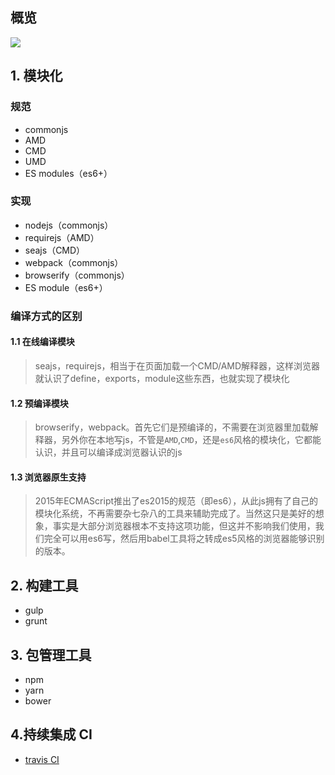 ## 概览

![](http://ww3.sinaimg.cn/large/006tNc79gy1g4exvpsjnoj30k00ft3z7.jpg)

## 1. 模块化

### 规范

* commonjs 
* AMD 
* CMD 
* UMD
* ES modules（es6+）

### 实现

* nodejs（commonjs）
* requirejs（AMD）
* seajs（CMD）
* webpack（commonjs）
* browserify（commonjs）
* ES module（es6+）

### 编译方式的区别

#### 1.1 在线编译模块

> seajs，requirejs，相当于在页面加载一个CMD/AMD解释器，这样浏览器就认识了define，exports，module这些东西，也就实现了模块化

#### 1.2 预编译模块

> browserify，webpack。首先它们是预编译的，不需要在浏览器里加载解释器，另外你在本地写js，不管是`AMD`,`CMD`，还是`es6`风格的模块化，它都能认识，并且可以编译成浏览器认识的js

#### 1.3 浏览器原生支持

> 2015年ECMAScript推出了es2015的规范（即es6），从此js拥有了自己的模块化系统，不再需要杂七杂八的工具来辅助完成了。当然这只是美好的想象，事实是大部分浏览器根本不支持这项功能，但这并不影响我们使用，我们完全可以用es6写，然后用babel工具将之转成es5风格的浏览器能够识别的版本。


## 2. 构建工具

* gulp
* grunt

## 3. 包管理工具

* npm
* yarn
* bower

## 4.持续集成 CI

* [travis CI](https://travis-ci.org/)